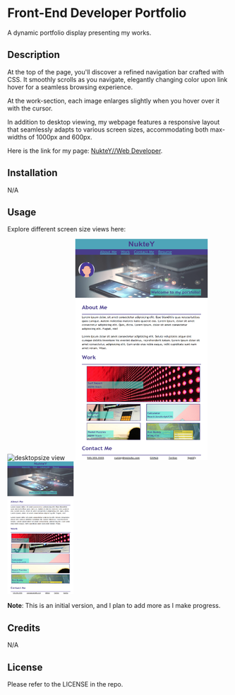 # Front-End Developer Portfolio

A dynamic portfolio display presenting my works.

## Description

At the top of the page, you'll discover a refined navigation bar crafted with CSS. It smoothly scrolls as you navigate, elegantly changing color upon link hover for a seamless browsing experience.

At the work-section, each image enlarges slightly when you hover over it with the cursor.

In addition to desktop viewing, my webpage features a responsive layout that seamlessly adapts to various screen sizes, accommodating both max-widths of 1000px and 600px.

Here is the link for my page:
[NukteY//Web Developer](https://nukte-y.github.io/portfolio/).

## Installation
N/A

## Usage

Explore different screen size views here:

<div style="text-align:left;">
  <p float="left">
  <img src="./images/desktopsize.png" alt="desktopsize view" height="500px" width="400px" style="margin-right: 20px;"/>
  <img src="./images/max-1000px.png" alt="max 1000px view" height="500px" width="300px" style="margin-right: 20px;"/>
  <img src="./images/max-600px.png" alt="max 600px view"height="300px" width="150px"/>
</div>

**Note**: This is an initial version, and I plan to add more as I make progress.

## Credits
N/A

## License
Please refer to the LICENSE in the repo.
